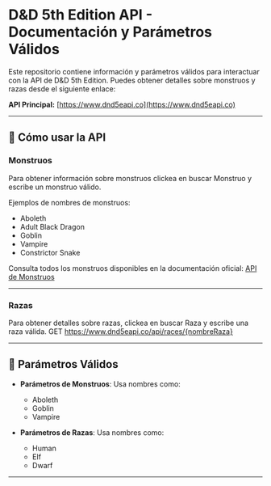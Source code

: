 # D&D 5th Edition API - Documentación y Parámetros Válidos

Este repositorio contiene información y parámetros válidos para interactuar con la API de D&D 5th Edition. Puedes obtener detalles sobre monstruos y razas desde el siguiente enlace:

**API Principal:** [https://www.dnd5eapi.co](https://www.dnd5eapi.co)

---

## 🚀 **Cómo usar la API**

### **Monstruos**  

Para obtener información sobre monstruos clickea en buscar Monstruo y escribe un monstruo válido.



Ejemplos de nombres de monstruos:

- Aboleth  
- Adult Black Dragon  
- Goblin  
- Vampire  
- Constrictor Snake  

Consulta todos los monstruos disponibles en la documentación oficial: [API de Monstruos](https://www.dnd5eapi.co/api/monsters/)

---

### **Razas**  

Para obtener detalles sobre razas, clickea en buscar Raza  y escribe una raza válida.
GET https://www.dnd5eapi.co/api/races/{nombreRaza} 

---

## 📜 **Parámetros Válidos**

- **Parámetros de Monstruos**: Usa nombres como:
  - Aboleth
  - Goblin
  - Vampire

- **Parámetros de Razas**: Usa nombres como:
  - Human  
  - Elf  
  - Dwarf

---
